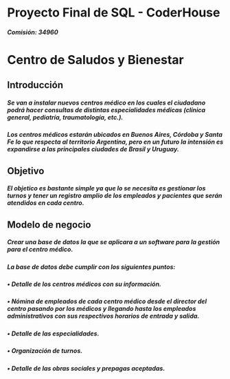 # Proyecto Final de SQL - CoderHouse
##### Comisión: 34960

# **Centro de Saludos y Bienestar**

## Introducción

##### Se van a instalar nuevos centros médico en los cuales el ciudadano podrá hacer consultas de distintas especialidades médicas (clínica general, pediatría, traumatología, etc.).
##### Los centros médicos estarán ubicados en Buenos Aires, Córdoba y Santa Fe lo que respecta al territorio Argentina, pero en un futuro la intensión es expandirse a las principales ciudades de Brasil y Uruguay.


## Objetivo

##### El objetico es bastante simple ya que lo se necesita es gestionar los turnos y tener un registro amplio de los empleados y pacientes que serán atendidos en cada centro.


## Modelo de negocio

##### Crear una base de datos la que se aplicara a un software para la gestión para el centro médico.
##### La base de datos debe cumplir con los siguientes puntos:
##### • Detalle de los centros médicos con su información.
##### • Nómina de empleados de cada centro médico desde el director del centro pasando por los médicos y llegando hasta los empleados administrativos   con sus respectivos horarios de entrada y salida.
##### • Detalle de las especialidades.
##### • Organización de turnos.
##### • Detalle de las obras sociales y prepagas aceptadas.
